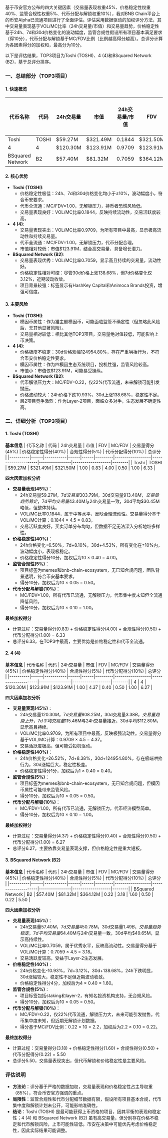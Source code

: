 基于币安官方公布的四大关键因素（交易量表现权重45%、价格稳定性权重40%、监管合规性权重5%、代币分配与解锁权重10%），我对BNB Chain平台上的币安Alpha已流通项目进行了全面评估。评估采用数据驱动的加权评分方法，其中交易量表现基于VOL/MC比率（24h交易量/市值）和交易量趋势，价格稳定性基于24h、7d和30d价格变化的波动幅度，监管合规性假设所有项目基本满足要求（得10分），代币分配与解锁基于MC/FDV比例（比例越高得分越高）。总评分计算为各因素得分的加权和，最高分为10分。

以下是评估结果，TOP3项目为Toshi (TOSHI)、4 (4)和BSquared Network (B2)，基于总评分排序。

### 一、总结部分（TOP3项目）

#### 1. 快速概览
| 代币名称 | 代码 | 24h交易量 | 市值 | 24h交易量/市值 | FDV | MC/FDV | 总评分(1-10分) |
|----------|------|-----------|------|----------------|------|---------|----------------|
| Toshi | TOSHI | $59.27M | $321.49M | 0.1844 | $321.50M | 1.00 | 6.33 |
| 4 | 4 | $120.30M | $123.91M | 0.9709 | $123.91M | 1.00 | 6.27 |
| BSquared Network | B2 | $57.40M | $81.32M | 0.7059 | $364.12M | 0.22 | 5.50 |

#### 2. 核心优势
- **Toshi (TOSHI)**:
  - 价格稳定性极佳：24h、7d和30d价格变化均小于±10%，波动幅度小，符合币安要求。
  - 代币全流通：MC/FDV=1.00，无解锁压力，持币者恐慌风险低。
  - 交易量表现良好：VOL/MC比率0.1844，反映持续流动性，交易活跃度较高。
- **4 (4)**:
  - 交易量表现突出：VOL/MC比率0.9709，为所有项目中最高，显示极高流动性和持续交易量。
  - 代币全流通：MC/FDV=1.00，无解锁压力，代币分配合理。
  - 市值相对较低：市值$123.91M，结合高交易量，具备增长潜力。
- **BSquared Network (B2)**:
  - 交易量表现优秀：VOL/MC比率0.7059，显示高且持续的交易量，流动性好。
  - 价格稳定性相对可控：尽管30d价格上涨138.68%，但7d价格变化仅3.12%，近期波动收敛。
  - 项目背景较强：标签显示有HashKey Capital和Animoca Brands投资，增强可信度。

#### 3. 主要风险
- **Toshi (TOSHI)**:
  - 模因币属性：作为猫主题模因币，可能面临监管不确定性（但忽略此风险后，无其他显著风险）。
  - 交易量相对较低：相比其他TOP3项目，交易量绝对值较低，可能影响上币决策。
- **4 (4)**:
  - 价格极度不稳定：30d价格涨幅124954.80%，存在严重哄抬行为，不符合币安价格稳定性要求。
  - 模因币属性：作为四模因生态系统项目，投机性强，监管风险较高。
  - 市值小：市值仅$123.91M，可能易受操纵。
- **BSquared Network (B2)**:
  - 代币解锁压力大：MC/FDV=0.22，仅22%代币流通，未来解锁可能引发抛压。
  - 价格波动较大：24h价格下跌10.93%，30d上涨138.68%，稳定性不足。
  - 层2项目竞争激烈：作为Layer-2项目，面临众多对手，生态发展不确定性高。

### 二、详细分析（TOP3项目）

#### 1. Toshi (TOSHI)
**基本信息**
| 代币名称 | 代码 | 24h交易量 | 市值 | FDV | MC/FDV | 交易量得分(45%) | 价格稳定性得分(40%) | 合规性得分(5%) | 代币分配得分(10%) | 总评分 |
|----------|------|-----------|------|------|---------|------------------|---------------------|----------------|-------------------|--------|
| Toshi | TOSHI | $59.27M | $321.49M | $321.50M | 1.00 | 0.83 | 4.00 | 0.50 | 1.00 | 6.33 |

**四大因素加权分析**
- **交易量表现(45%)**：
  - 24h交易量$59.27M，7d交易量$303.79M，30d交易量$913.40M，交易量趋势稳定，7d平均交易量$43.40M与24h交易量一致，30d平均$30.45M略低，但整体持续。
  - VOL/MC比率0.1844，属于中等水平，反映合理流动性。交易量得分基于VOL/MC计算：0.1844 × 4.5 = 0.83。
  - 交易活跃度良好，买卖订单分布均匀，但数据不足无法深入分析地址多样性。
- **价格稳定性(40%)**：
  - 24h价格变化+6.50%，7d+8.10%，30d+4.53%，所有变化在±10%内，波动幅度小，表现极稳定。
  - 价格稳定性得分10分，加权后为10 × 0.40 = 4.00。
- **监管合规性(5%)**：
  - 项目标签为memes和bnb-chain-ecosystem，无已知合规问题，团队背景透明，符合币安基本要求。
  - 得分10分，加权后为10 × 0.05 = 0.50。
- **代币分配与解锁(10%)**：
  - MC/FDV=1.00，所有代币已流通，无解锁压力，代币集中度未知但全流通降低风险。
  - 得分10分，加权后为10 × 0.10 = 1.00。

**最终加权得分**
- 计算过程：交易量得分(0.83) + 价格稳定性得分(4.00) + 合规性得分(0.50) + 代币分配得分(1.00) = 6.33
- 总评分6.33，在TOP3中最高，主要优势是价格稳定性和代币全流通。

#### 2. 4 (4)
**基本信息**
| 代币名称 | 代码 | 24h交易量 | 市值 | FDV | MC/FDV | 交易量得分(45%) | 价格稳定性得分(40%) | 合规性得分(5%) | 代币分配得分(10%) | 总评分 |
|----------|------|-----------|------|------|---------|------------------|---------------------|----------------|-------------------|--------|
| 4 | 4 | $120.30M | $123.91M | $123.91M | 1.00 | 4.37 | 0.40 | 0.50 | 1.00 | 6.27 |

**四大因素加权分析**
- **交易量表现(45%)**：
  - 24h交易量$120.30M，7d交易量$808.25M，30d交易量$3.38B，交易量趋势上升，7d平均交易量$115.46M与24h交易量接近，30d平均$112.80M，显示高且持续。
  - VOL/MC比率0.9709，为所有项目中最高，反映极强流动性。交易量得分基于VOL/MC计算：0.9709 × 4.5 = 4.37。
  - 交易活跃度极高，但可能受投机驱动。
- **价格稳定性(40%)**：
  - 24h价格变化+26.52%，7d+8.38%，30d+124954.80%，存在极端哄抬行为，30d涨幅巨大，稳定性极差。
  - 价格稳定性得分1分，加权后为1 × 0.40 = 0.40。
- **监管合规性(5%)**：
  - 项目标签为memes和bnb-chain-ecosystem，无已知合规问题，但模因币属性可能带来监管风险。
  - 得分10分，加权后为10 × 0.05 = 0.50。
- **代币分配与解锁(10%)**：
  - MC/FDV=1.00，所有代币已流通，无解锁压力，代币经济模型简单。
  - 得分10分，加权后为10 × 0.10 = 1.00。

**最终加权得分**
- 计算过程：交易量得分(4.37) + 价格稳定性得分(0.40) + 合规性得分(0.50) + 代币分配得分(1.00) = 6.27
- 总评分6.27，主要依靠交易量表现支撑，但价格稳定性是重大短板。

#### 3. BSquared Network (B2)
**基本信息**
| 代币名称 | 代码 | 24h交易量 | 市值 | FDV | MC/FDV | 交易量得分(45%) | 价格稳定性得分(40%) | 合规性得分(5%) | 代币分配得分(10%) | 总评分 |
|----------|------|-----------|------|------|---------|------------------|---------------------|----------------|-------------------|--------|
| BSquared Network | B2 | $57.40M | $81.32M | $364.12M | 0.22 | 3.18 | 1.60 | 0.50 | 0.22 | 5.50 |

**四大因素加权分析**
- **交易量表现(45%)**：
  - 24h交易量$57.40M，7d交易量$450.78M，30d交易量$1.49B，交易量趋势稳定，7d平均交易量$64.40M与24h交易量一致，30d平均$49.65M，显示高持续性。
  - VOL/MC比率0.7059，属于优秀水平，反映高流动性。交易量得分基于VOL/MC计算：0.7059 × 4.5 = 3.18。
  - 交易活跃度较高，受益于Layer-2生态发展。
- **价格稳定性(40%)**：
  - 24h价格变化-10.93%，7d+3.12%，30d+138.68%，24h下跌明显，30d涨幅较大，稳定性不足但近期波动收敛。
  - 价格稳定性得分4分，加权后为4 × 0.40 = 1.60。
- **监管合规性(5%)**：
  - 项目标签包括staking和layer-2，有知名投资机构支持，无合规风险。
  - 得分10分，加权后为10 × 0.05 = 0.50。
- **代币分配与解锁(10%)**：
  - MC/FDV=0.22，仅22%代币流通，解锁压力大，未来可能引发抛售。代币集中度未知，但近期无解锁计划数据。
  - 得分基于MC/FDV比例：0.22 × 10 = 2.2，加权后为2.2 × 0.10 = 0.22。

**最终加权得分**
- 计算过程：交易量得分(3.18) + 价格稳定性得分(1.60) + 合规性得分(0.50) + 代币分配得分(0.22) = 5.50
- 总评分5.50，交易量表现突出，但代币解锁和价格稳定性是主要风险。

### 评估说明
- **方法论**：评分基于严格的数据加权，交易量表现和价格稳定性占主导权重（85%），符合币安官方强调的重点。
- **局限性**：监管合规性和代币分配细节数据有限，假设所有项目基本合规，代币集中度和解锁计划未公开，可能影响准确性。
- **结论**：Toshi (TOSHI) 是最可能获得上币资格的项目，因其平衡的表现和稳定性；4 (4) 和 BSquared Network (B2) 虽有高交易量，但分别存在价格不稳定和代币解锁风险，上币可能性较低。币安在决策中可能优先考虑价格稳定性，因此实际结果可能调整。